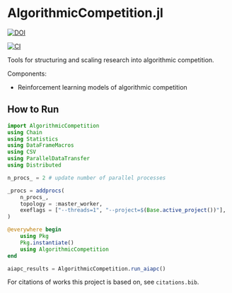 # AlgorithmicCompetition.jl

[![DOI](https://zenodo.org/badge/570286360.svg)](https://zenodo.org/badge/latestdoi/570286360)

[![CI](https://github.com/jeremiahpslewis/AlgorithmicCompetition.jl/actions/workflows/CI.yml/badge.svg?branch=main)](https://github.com/jeremiahpslewis/AlgorithmicCompetition.jl/actions/workflows/CI.yml)

Tools for structuring and scaling research into algorithmic competition.

Components:

- Reinforcement learning models of algorithmic competition

## How to Run

```julia
import AlgorithmicCompetition
using Chain
using Statistics
using DataFrameMacros
using CSV
using ParallelDataTransfer
using Distributed

n_procs_ = 2 # update number of parallel processes

_procs = addprocs(
    n_procs_,
    topology = :master_worker,
    exeflags = ["--threads=1", "--project=$(Base.active_project())"],
)

@everywhere begin
    using Pkg
    Pkg.instantiate()
    using AlgorithmicCompetition
end

aiapc_results = AlgorithmicCompetition.run_aiapc()
```

For citations of works this project is based on, see `citations.bib`.
